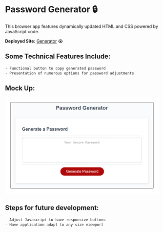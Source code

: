 # Password Generator :lock:

This browser app features dynamically updated HTML and CSS powered by JavaScript code.

**Deployed Site:** [Generator](https://armandosjunior.github.io/Password-Generator/) :sob:


## **Some Technical Features Include:**
```
- Functional button to copy generated password
- Presentation of numerous options for password adjustments
```

## **Mock Up:**
![Image of Project](./images/hw.png)

## **Steps for future development:**
```
- Adjust Javascript to have responsive buttons
- Have application adapt to any size viewport
```
